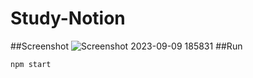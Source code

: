 # Study-Notion
##Screenshot
![Screenshot 2023-09-09 185831](https://github.com/priyanshu-mandloi/Study-Notion/assets/99532489/25828e13-5fec-4804-86a6-7a1f9f7a6869)
##Run
```bash
npm start
